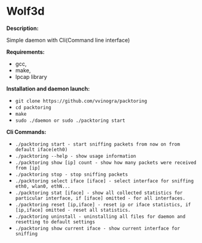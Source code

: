 # Wolf3d

**Description:**

Simple daemon with Cli(Command line interface)

**Requirements:**

* gcc,
* make,
* lpcap library

**Installation and daemon launch:**
* `git clone https://github.com/vvinogra/packtoring`
* `cd packtoring`
* `make`
* `sudo ./daemon or sudo ./packtoring start`

**Cli Commands:**
* `./packtoring start - start sniffing packets from now on from default iface(eth0)`
* `./packtoring --help - show usage information`
* `./packtoring show [ip] count - show how many packets were received from [ip]`
* `./packtoring stop - stop sniffing packets`
* `./packtoring select iface [iface] - select interface for sniffing eth0, wlan0, ethN...`
* `./packtoring stat [iface] - show all collected statistics for particular interface, if [iface] omitted - for all interfaces.`
* `./packtoring reset [ip,iface] - reset ip or iface statistics, if [ip,iface] omitted - reset all statistics.`
* `./packtoring uninstall - uninstalling all files for daemon and resetting to default settings`
* `./packtoring show current iface - show current interface for sniffing`
